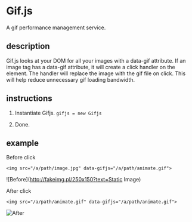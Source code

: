 # Gif.js

A gif performance management service.

## description

Gif.js looks at your DOM for all your images with a data-gif attribute. If an image tag has a data-gif attribute, it will create a click handler on the element. The handler will replace the image with the gif file on click. This will help reduce unnecessary gif loading bandwidth.

## instructions

1. Instantiate Gifjs.
`gifjs = new Gifjs`

2. Done.

## example

Before click

`<img src="/a/path/image.jpg" data-gifjs="/a/path/animate.gif">`

![Before](http://fakeimg.pl/250x150?text=Static Image)



After click

`<img src="/a/path/animate.gif" data-gifjs="/a/path/animate.gif">`

![After](http://media.giphy.com/media/12Ek91HBQ4khAA/giphy.gif)
